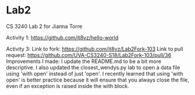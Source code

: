 # Lab2
CS 3240 Lab 2 for Jianna Torre

Activity 1: https://github.com/jt8vz/hello-world

Activity 3:
    Link to fork: https://github.com/jt8vz/Lab2Fork-103
    Link to pull request: https://github.com/UVA-CS3240-S18/Lab2Fork-103/pull/36
    Improvements I made: I update the README.md to be a bit more descriptive. I also updated the closest_wendys.py lab to open a data file using 'with open' instead of just 'open'.
I recently learned that using 'with open' is better practice because it will ensure that you always close the file, even if an exception is raised inside the with block. 
